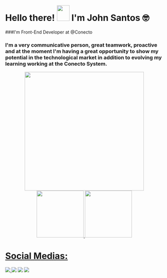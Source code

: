 <h1 align="left">Hello there! <img src="https://github.com/johnsanttos.png" height= "50px" width="40px"> I'm John Santos 🤓</h1>

###I'm Front-End Developer at @Conecto

### I'm a very communicative person, great teamwork, proactive and at the moment I'm having a great opportunity to show my potential in the technological market in addition to evolving my learning working at the Conecto System.

<div align="center">
   <img height="380em" src="https://user-images.githubusercontent.com/70382532/138322189-2db8df52-9dcb-40a0-88a8-c365466bd33d.gif"/>
</div>
<div align="center">
<a href="https://github.com/johnsanttos">
<img height="150em" src="https://github-readme-stats.vercel.app/api?username=johnsanttos&show_icons=true&theme=nightowl&include_all_commits=true&count_private=true"/>
<img height="150em" src="https://github-readme-stats.vercel.app/api/top-langs/?username=johnsanttos&layout=compact&langs_count=7&theme=nightowl"/>

</div> 
  

# Social Medias:
  

![](https://komarev.com/ghpvc/?username=johnsanttos&style=for-the-badge)
<a href=" https://www.linkedin.com/in/john-santos-7b384220b/" target="_blank"><img src="https://img.shields.io/badge/-LinkedIn-%230077B5?style=for-the-badge&logo=linkedin&logoColor=white" target="_blank"></a>
<a href = "mailto:josantos.dev91@gmail.com"><img src="https://img.shields.io/badge/Gmail-D14836?style=for-the-badge&logo=gmail&logoColor=white" target="_blank"></a>
<a href="https://www.instagram.com/jhow_.santtos/" target="_blank"><img src="https://img.shields.io/badge/-Instagram-%23E4405F?style=for-the-badge&logo=instagram&logoColor=white" target="_blank"></a>



  
